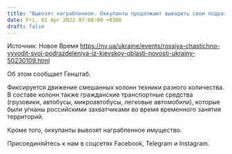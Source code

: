 ```yaml
---
title: "Вывозят награбленное. Оккупанты продолжают выводить свои подразделения из Киевской области к границе с Беларусью — Генштаб"
date: Fri, 01 Apr 2022 07:08:00 +0300
draft: false
---
```

Источник: Новое Время https://nv.ua/ukraine/events/rossiya-chastichno-vyvodit-svoi-podrazdeleniya-iz-kievskoy-oblasti-novosti-ukrainy-50230109.html


Об этом сообщает Генштаб.

Фиксируется движение смешанных колонн техники разного количества. В составе колонн также гражданские транспортные средства (грузовики, автобусы, микроавтобусы, легковые автомобили), которые были угнаны российскими захватчиками во время временного занятия территорий.

 Кроме того, оккупанты вывозят награбленное имущество.

Присоединяйтесь к нам в соцсетях Facebook, Telegram и Instagram.
